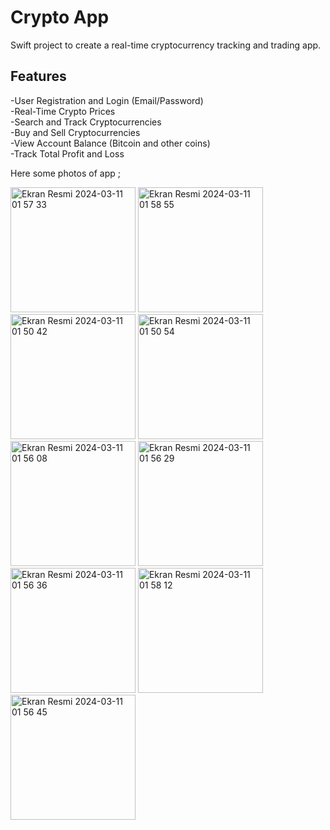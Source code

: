 # Crypto App
 Swift project to create a real-time cryptocurrency tracking and trading app.

## Features
-User Registration and Login (Email/Password) <br>
-Real-Time Crypto Prices <br>
-Search and Track Cryptocurrencies  <br>
-Buy and Sell Cryptocurrencies <br>
-View Account Balance (Bitcoin and other coins) <br>
-Track Total Profit and Loss <br>

Here some photos of app ;



<img width="200" alt="Ekran Resmi 2024-03-11 01 57 33" src="https://github.com/beyzatastan/BtcryptoApp/assets/114664291/fcc191fe-809b-4728-be55-70c2e6b04548">
<img width="200" alt="Ekran Resmi 2024-03-11 01 58 55" src="https://github.com/beyzatastan/BtcryptoApp/assets/114664291/6ecdf336-025d-4040-a436-fb6ab71ade31">
<img width="200" alt="Ekran Resmi 2024-03-11 01 50 42" src="https://github.com/beyzatastan/BtcryptoApp/assets/114664291/6030365c-6002-4d9f-aadb-f94a45efd9c6">
<img width="200" alt="Ekran Resmi 2024-03-11 01 50 54" src="https://github.com/beyzatastan/BtcryptoApp/assets/114664291/d496cc1b-b66c-4d62-9eb5-892bd994eaf1">
<img width="200" alt="Ekran Resmi 2024-03-11 01 56 08" src="https://github.com/beyzatastan/BtcryptoApp/assets/114664291/4b4709d9-f897-41e3-9a0f-d3a4f8ae7f91">
<img width="200" alt="Ekran Resmi 2024-03-11 01 56 29" src="https://github.com/beyzatastan/BtcryptoApp/assets/114664291/1364ed3e-f427-4bb8-aede-f29dd4fd898d">
<img width="200" alt="Ekran Resmi 2024-03-11 01 56 36" src="https://github.com/beyzatastan/BtcryptoApp/assets/114664291/b8ee5d61-a737-4988-a60e-2c47e35ac44f">
<img width="200" alt="Ekran Resmi 2024-03-11 01 58 12" src="https://github.com/beyzatastan/BtcryptoApp/assets/114664291/cf83fcb4-c0b3-434a-a8c3-eae32a26949e">
<img width="200" alt="Ekran Resmi 2024-03-11 01 56 45" src="https://github.com/beyzatastan/BtcryptoApp/assets/114664291/05eb5360-4dfe-4164-8265-0beb874f00bc">
